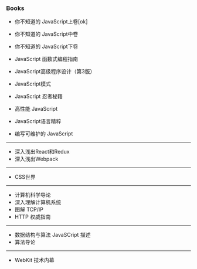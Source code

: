 ### Books

- 你不知道的 JavaScript上卷[ok]
- 你不知道的 JavaScript中卷
- 你不知道的 JavaScript下卷
- JavaScript 函数式编程指南
- JavaScript高级程序设计（第3版）

- JavaScript模式
- JavaScript 忍者秘籍
- 高性能 JavaScript
- JavaScript语言精粹
- 编写可维护的 JavaScript

***
- 深入浅出React和Redux
- 深入浅出Webpack
***

- CSS世界
***

- 计算机科学导论
- 深入理解计算机系统
- 图解 TCP/IP
- HTTP 权威指南
***
- 数据结构与算法 JavaSCript 描述
- 算法导论
***
- WebKit 技术内幕

